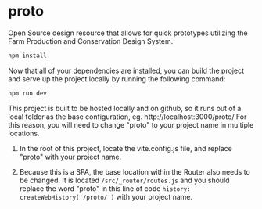 # proto

Open Source design resource that allows for quick prototypes utilizing the Farm Production and Conservation Design System.

```sh
npm install
```

Now that all of your dependencies are installed, you can build the project and serve up the project locally by running the following command:

```sh
npm run dev
```

This project is built to be hosted locally and on github, so it runs out of a local folder as the base configuration, eg. http://localhost:3000/proto/ For this reason, you will need to change "proto" to your project name in multiple locations.

1. In the root of this project, locate the vite.config.js file, and replace "proto" with your project name.

2. Because this is a SPA, the base location within the Router also needs to be changed. It is located `/src/_router/routes.js` and you should replace the word "proto" in this line of code `history: createWebHistory('/proto/')` with your project name.

